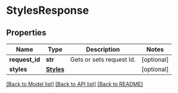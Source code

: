 # StylesResponse

## Properties
Name | Type | Description | Notes
------------ | ------------- | ------------- | -------------
**request_id** | **str** | Gets or sets request Id. | [optional] 
**styles** | [**Styles**](Styles.md) |  | [optional] 

[[Back to Model list]](../README.md#documentation-for-models) [[Back to API list]](../README.md#documentation-for-api-endpoints) [[Back to README]](../README.md)

